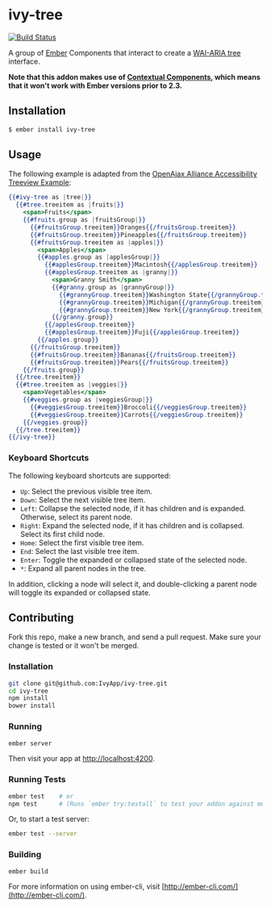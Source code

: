# ivy-tree

[![Build Status](https://travis-ci.org/IvyApp/ivy-tree.svg?branch=master)](https://travis-ci.org/IvyApp/ivy-tree)

A group of [Ember](http://emberjs.com) Components that interact to create a [WAI-ARIA tree](http://www.w3.org/TR/wai-aria/roles#tree) interface.

**Note that this addon makes use of [Contextual Components](http://emberjs.com/blog/2016/01/15/ember-2-3-released.html#toc_contextual-components), which means that it won't work with Ember versions prior to 2.3.**

## Installation

```sh
$ ember install ivy-tree
```

## Usage

The following example is adapted from the [OpenAjax Alliance Accessibility Treeview Example](http://cookiecrook.com/test/aria/tree/ariatree2.html):

```handlebars
{{#ivy-tree as |tree|}}
  {{#tree.treeitem as |fruits|}}
    <span>Fruits</span>
    {{#fruits.group as |fruitsGroup|}}
      {{#fruitsGroup.treeitem}}Oranges{{/fruitsGroup.treeitem}}
      {{#fruitsGroup.treeitem}}Pineapples{{/fruitsGroup.treeitem}}
      {{#fruitsGroup.treeitem as |apples|}}
        <span>Apples</span>
        {{#apples.group as |applesGroup|}}
          {{#applesGroup.treeitem}}Macintosh{{/applesGroup.treeitem}}
          {{#applesGroup.treeitem as |granny|}}
            <span>Granny Smith</span>
            {{#granny.group as |grannyGroup|}}
              {{#grannyGroup.treeitem}}Washington State{{/grannyGroup.treeitem}}
              {{#grannyGroup.treeitem}}Michigan{{/grannyGroup.treeitem}}
              {{#grannyGroup.treeitem}}New York{{/grannyGroup.treeitem}}
            {{/granny.group}}
          {{/applesGroup.treeitem}}
          {{#applesGroup.treeitem}}Fuji{{/applesGroup.treeitem}}
        {{/apples.group}}
      {{/fruitsGroup.treeitem}}
      {{#fruitsGroup.treeitem}}Bananas{{/fruitsGroup.treeitem}}
      {{#fruitsGroup.treeitem}}Pears{{/fruitsGroup.treeitem}}
    {{/fruits.group}}
  {{/tree.treeitem}}
  {{#tree.treeitem as |veggies|}}
    <span>Vegetables</span>
    {{#veggies.group as |veggiesGroup|}}
      {{#veggiesGroup.treeitem}}Broccoli{{/veggiesGroup.treeitem}}
      {{#veggiesGroup.treeitem}}Carrots{{/veggiesGroup.treeitem}}
    {{/veggies.group}}
  {{/tree.treeitem}}
{{/ivy-tree}}
```

### Keyboard Shortcuts

The following keyboard shortcuts are supported:

  * `Up`: Select the previous visible tree item.
  * `Down`: Select the next visible tree item.
  * `Left`: Collapse the selected node, if it has children and is expanded. Otherwise, select its parent node.
  * `Right`: Expand the selected node, if it has children and is collapsed. Select its first child node.
  * `Home`: Select the first visible tree item.
  * `End`: Select the last visible tree item.
  * `Enter`: Toggle the expanded or collapsed state of the selected node.
  * `*`: Expand all parent nodes in the tree.

In addition, clicking a node will select it, and double-clicking a parent node will toggle its expanded or collapsed state.

## Contributing

Fork this repo, make a new branch, and send a pull request. Make sure your change is tested or it won't be merged.

### Installation

```sh
git clone git@github.com:IvyApp/ivy-tree.git
cd ivy-tree
npm install
bower install
```

### Running

```sh
ember server
```

Then visit your app at [http://localhost:4200](http://localhost:4200).

### Running Tests

```sh
ember test    # or
npm test      # (Runs `ember try:testall` to test your addon against multiple Ember versions)
```

Or, to start a test server:

```sh
ember test --server
```

### Building

```sh
ember build
```

For more information on using ember-cli, visit [http://ember-cli.com/](http://ember-cli.com/).

